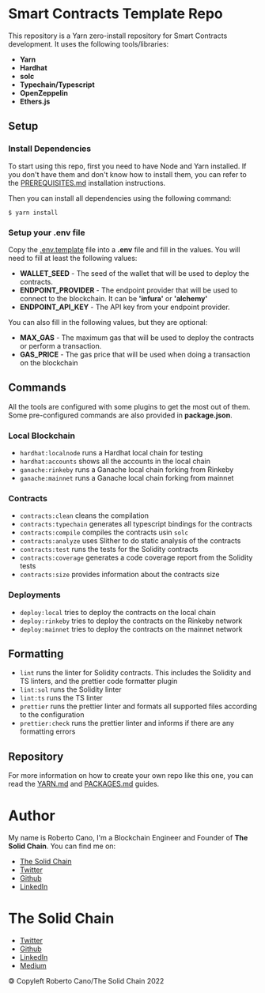 # Smart Contracts Template Repo

This repository is a Yarn zero-install repository for Smart Contracts development. It uses the following tools/libraries:

- **Yarn**
- **Hardhat**
- **solc**
- **Typechain/Typescript**
- **OpenZeppelin**
- **Ethers.js**

## Setup

### Install Dependencies

To start using this repo, first you need to have Node and Yarn installed. If you don't have them and don't know how to install them, you can refer to the [PREREQUISITES.md](./PREREQUISITES.md) installation instructions.

Then you can install all dependencies using the following command:
```
$ yarn install
```

### Setup your .env file

Copy the [.env.template](.env.template) file into a **.env** file and fill in the values. You will need to fill at least the following values:

- **WALLET_SEED** - The seed of the wallet that will be used to deploy the contracts.
- **ENDPOINT_PROVIDER** - The endpoint provider that will be used to connect to the blockchain. It can be **'infura'** or **'alchemy'**
- **ENDPOINT_API_KEY** - The API key from your endpoint provider.

You can also fill in the following values, but they are optional:

- **MAX_GAS** - The maximum gas that will be used to deploy the contracts or perform a transaction.
- **GAS_PRICE** - The gas price that will be used when doing a transaction on the blockchain
## Commands

All the tools are configured with some plugins to get the most out of them. Some pre-configured commands are also provided in **package.json**.

### Local Blockchain
- `hardhat:localnode` runs a Hardhat local chain for testing
- `hardhat:accounts` shows all the accounts in the local chain
- `ganache:rinkeby` runs a Ganache local chain forking from Rinkeby
- `ganache:mainnet` runs a Ganache local chain forking from mainnet
### Contracts
- `contracts:clean` cleans the compilation
- `contracts:typechain` generates all typescript bindings for the contracts
- `contracts:compile` compiles the contracts usin `solc`
- `contracts:analyze` uses Slither to do static analysis of the contracts
- `contracts:test` runs the tests for the Solidity contracts
- `contracts:coverage` generates a code coverage report from the Solidity tests
- `contracts:size` provides information about the contracts size

### Deployments
- `deploy:local` tries to deploy the contracts on the local chain
- `deploy:rinkeby` tries to deploy the contracts on the Rinkeby network
- `deploy:mainnet` tries to deploy the contracts on the mainnet network

## Formatting
- `lint` runs the linter for Solidity contracts. This includes the Solidity and TS linters, and the prettier code formatter plugin
- `lint:sol` runs the Solidity linter
- `lint:ts` runs the TS linter
- `prettier` runs the prettier linter and formats all supported files according to the configuration
- `prettier:check` runs the prettier linter and informs if there are any formatting errors

## Repository

For more information on how to create your own repo like this one, you can read the [YARN.md](./YARN.md) and [PACKAGES.md](./PACKAGES.md) guides.
# Author
My name is Roberto Cano, I'm a Blockchain Engineer and Founder of **The Solid Chain**. You can find me on:

- [The Solid Chain](https://thesolidchain.com)
- [Twitter](https://twitter.com/robersoca)
- [Github](https://github.com/robercano)
- [LinkedIn](https://www.linkedin.com/in/robercano/)

# The Solid Chain

- [Twitter](https://twitter.com/TheSolidChain) 
- [Github](https://github.com/robercano)
- [LinkedIn](https://www.linkedin.com/company/thesolidchain/)
- [Medium](https://medium.com/@thesolidchain)

🄯 Copyleft Roberto Cano/The Solid Chain 2022
